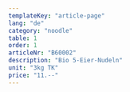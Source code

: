 ```yaml
---
templateKey: "article-page"
lang: "de"
category: "noodle"
table: 1
order: 1
articleNr: "B60002"
description: "Bio 5-Eier-Nudeln"
unit: "3kg TK"
price: "11.--"
---
```

